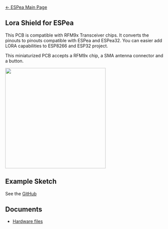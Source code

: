 [← ESPea Main Page](ESPea_And_Shields.md)

## Lora Shield for ESPea

This PCB is compatible with RFM9x Transceiver chips. It converts the
pinouts to pinouts compatible with ESPea and ESPea32. You can easier add
LORA capabilities to ESP8266 and ESP32 project.

This miniaturized PCB accepts a RFM9x chip, a SMA antenna connector and
a
button.

<img src="http://i1.aprbrother.com/lora-soldered.jpg" width="320">

## Example Sketch

See the
[GitHub](https://github.com/AprilBrother/ESPea-Examples/tree/master/examples/03.Shields/shield-lora)

## Documents

  - [Hardware files](https://github.com/AprilBrother/ESPea-Lora-Shield)